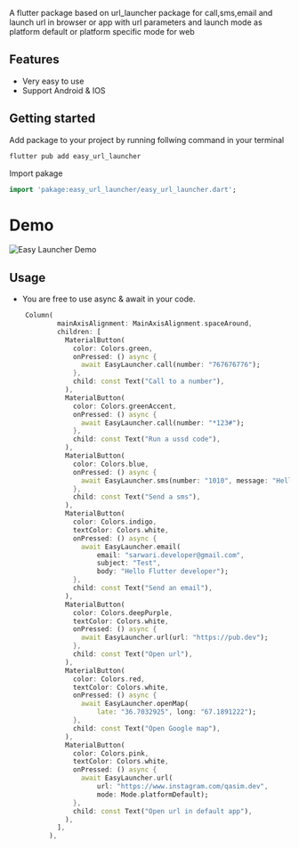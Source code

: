 <!--
This README describes the package. If you publish this package to pub.dev,
this README's contents appear on the landing page for your package.

For information about how to write a good package README, see the guide for
[writing package pages](https://dart.dev/guides/libraries/writing-package-pages).

For general information about developing packages, see the Dart guide for
[creating packages](https://dart.dev/guides/libraries/create-library-packages)
and the Flutter guide for
[developing packages and plugins](https://flutter.dev/developing-packages).
-->

A flutter package based on url_launcher package for call,sms,email and launch url in browser or app with url parameters and launch mode as platform default or platform specific mode for web

## Features

- Very easy to use
- Support Android & IOS

## Getting started
Add package to your project by running follwing command in your terminal

```bat
flutter pub add easy_url_launcher
```

Import pakage
```dart
import 'pakage:easy_url_launcher/easy_url_launcher.dart';
```

# Demo
![Easy Launcher Demo](demo.gif)

## Usage
* You are free to use async & await in your code.

```dart
    Column(
            mainAxisAlignment: MainAxisAlignment.spaceAround,
            children: [
              MaterialButton(
                color: Colors.green,
                onPressed: () async {
                  await EasyLauncher.call(number: "767676776");
                },
                child: const Text("Call to a number"),
              ),
              MaterialButton(
                color: Colors.greenAccent,
                onPressed: () async {
                  await EasyLauncher.call(number: "*123#");
                },
                child: const Text("Run a ussd code"),
              ),
              MaterialButton(
                color: Colors.blue,
                onPressed: () async {
                  await EasyLauncher.sms(number: "1010", message: "Hello");
                },
                child: const Text("Send a sms"),
              ),
              MaterialButton(
                color: Colors.indigo,
                textColor: Colors.white,
                onPressed: () async {
                  await EasyLauncher.email(
                      email: "sarwari.developer@gmail.com",
                      subject: "Test",
                      body: "Hello Flutter developer");
                },
                child: const Text("Send an email"),
              ),
              MaterialButton(
                color: Colors.deepPurple,
                textColor: Colors.white,
                onPressed: () async {
                  await EasyLauncher.url(url: "https://pub.dev");
                },
                child: const Text("Open url"),
              ),
              MaterialButton(
                color: Colors.red,
                textColor: Colors.white,
                onPressed: () async {
                  await EasyLauncher.openMap(
                      late: "36.7032925", long: "67.1891222");
                },
                child: const Text("Open Google map"),
              ),
              MaterialButton(
                color: Colors.pink,
                textColor: Colors.white,
                onPressed: () async {
                  await EasyLauncher.url(
                      url: "https://www.instagram.com/qasim.dev",
                      mode: Mode.platformDefault);
                },
                child: const Text("Open url in default app"),
              ),
            ],
          ),
```
